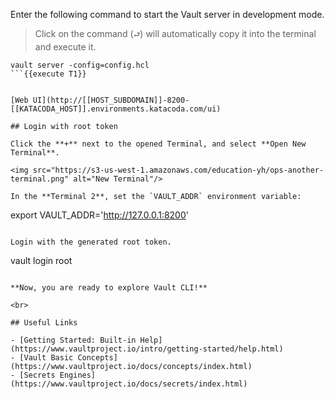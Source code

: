 Enter the following command to start the Vault server in development mode.  

> Click on the command (`⮐`) will automatically copy it into the terminal and execute it.

```
vault server -config=config.hcl
```{{execute T1}}


[Web UI](http://[[HOST_SUBDOMAIN]]-8200-[[KATACODA_HOST]].environments.katacoda.com/ui)

## Login with root token

Click the **+** next to the opened Terminal, and select **Open New Terminal**.

<img src="https://s3-us-west-1.amazonaws.com/education-yh/ops-another-terminal.png" alt="New Terminal"/>

In the **Terminal 2**, set the `VAULT_ADDR` environment variable:

```
export VAULT_ADDR='http://127.0.0.1:8200'
```{{execute T2}}

Login with the generated root token.

```
vault login root
```{{execute T2}}

**Now, you are ready to explore Vault CLI!**

<br>

## Useful Links

- [Getting Started: Built-in Help](https://www.vaultproject.io/intro/getting-started/help.html)
- [Vault Basic Concepts](https://www.vaultproject.io/docs/concepts/index.html)
- [Secrets Engines](https://www.vaultproject.io/docs/secrets/index.html)
